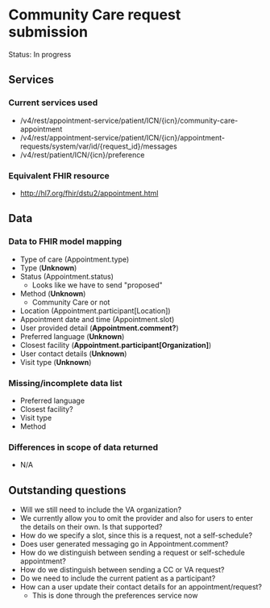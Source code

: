 # Community Care request submission

Status: In progress

## Services
### Current services used
- /v4/rest/appointment-service/patient/ICN/{icn}/community-care-appointment
- /v4/rest/appointment-service/patient/ICN/{icn}/appointment-requests/system/var/id/{request_id}/messages
- /v4/rest/patient/ICN/{icn}/preference

### Equivalent FHIR resource

- http://hl7.org/fhir/dstu2/appointment.html

## Data
### Data to FHIR model mapping
- Type of care (Appointment.type)
- Type (**Unknown**)
- Status (Appointment.status)
  - Looks like we have to send "proposed"
- Method (**Unknown**)
   - Community Care or not
- Location (Appointment.participant[Location])
- Appointment date and time (Appointment.slot)
- User provided detail (**Appointment.comment?**)
- Preferred language (**Unknown**)
- Closest facility (**Appointment.participant[Organization]**)
- User contact details (**Unknown**)
- Visit type (**Unknown**)
### Missing/incomplete data list
- Preferred language
- Closest facility?
- Visit type
- Method
### Differences in scope of data returned
- N/A
## Outstanding questions

- Will we still need to include the VA organization?
- We currently allow you to omit the provider and also for users to enter the details on their own. Is that supported?
- How do we specify a slot, since this is a request, not a self-schedule?
- Does user generated messaging go in Appointment.comment?
- How do we distinguish between sending a request or self-schedule appointment?
- How do we distinguish between sending a CC or VA request?
- Do we need to include the current patient as a participant?
- How can a user update their contact details for an appointment/request?
  - This is done through the preferences service now
